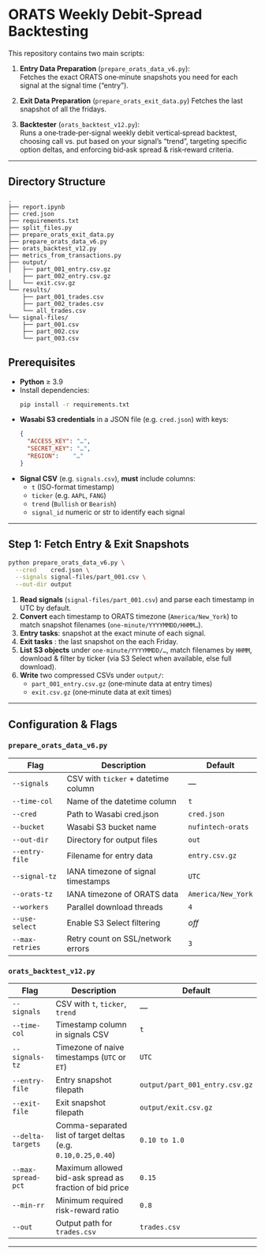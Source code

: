 ﻿# ORATS Weekly Debit‐Spread Backtesting

This repository contains two main scripts:

1. **Entry Data Preparation** (`prepare_orats_data_v6.py`):  
   Fetches the exact ORATS one‐minute snapshots you need for each signal at the signal time (“entry”).

1. **Exit Data Preparation** (`prepare_orats_exit_data.py`)
   Fetches the last snapshot of all the fridays.

1. **Backtester** (`orats_backtest_v12.py`):  
   Runs a one‐trade‐per‐signal weekly debit vertical‐spread backtest, choosing call vs. put based on your signal’s “trend”, targeting specific option deltas, and enforcing bid‐ask spread & risk‐reward criteria.

---

## Directory Structure

```
.
├── report.ipynb
├── cred.json
├── requirements.txt
├── split_files.py
├── prepare_orats_exit_data.py
├── prepare_orats_data_v6.py
├── orats_backtest_v12.py
├── metrics_from_transactions.py
├── output/
│   ├── part_001_entry.csv.gz
    ├── part_002_entry.csv.gz
│   └── exit.csv.gz
└── results/
    ├── part_001_trades.csv
    ├── part_002_trades.csv
    └── all_trades.csv
└── signal-files/
    ├── part_001.csv
    ├── part_002.csv
    └── part_003.csv
```

## Prerequisites

- **Python** ≥ 3.9  
- Install dependencies:
  ```bash
  pip install -r requirements.txt
  ```
- **Wasabi S3 credentials** in a JSON file (e.g. `cred.json`) with keys:
  ```json
  {
    "ACCESS_KEY": "…",
    "SECRET_KEY": "…",
    "REGION":    "…"
  }
  ```
- **Signal CSV** (e.g. `signals.csv`), **must** include columns:
  - `t` (ISO-format timestamp)
  - `ticker` (e.g. `AAPL`, `FANG`)
  - `trend` (`Bullish` or `Bearish`)
  - `signal_id` numeric or str to identify each signal

---

## Step 1: Fetch Entry & Exit Snapshots

```bash
python prepare_orats_data_v6.py \
  --cred    cred.json \
  --signals signal-files/part_001.csv \
  --out-dir output
```

1. **Read signals** (`signal-files/part_001.csv`) and parse each timestamp in UTC by default.  
2. **Convert** each timestamp to ORATS timezone (`America/New_York`) to match snapshot filenames (`one-minute/YYYYMMDD/HHMM…`).  
3. **Entry tasks**: snapshot at the exact minute of each signal.  
4. **Exit tasks** : the last snapshot on the each Friday.  
4. **List S3 objects** under `one-minute/YYYYMMDD/…`, match filenames by `HHMM`, download & filter by ticker (via S3 Select when available, else full download).  
5. **Write** two compressed CSVs under `output/`:  
   - `part_001_entry.csv.gz` (one‐minute data at entry times)  
   - `exit.csv.gz`  (one‐minute data at exit times)  
---

## Configuration & Flags

### `prepare_orats_data_v6.py`
| Flag              | Description                                             | Default                   |
|-------------------|---------------------------------------------------------|---------------------------|
| `--signals`       | CSV with `ticker` + datetime column                     | —                         |
| `--time-col`      | Name of the datetime column                             | `t`                       |
| `--cred`          | Path to Wasabi cred.json                                | `cred.json`               |
| `--bucket`        | Wasabi S3 bucket name                                   | `nufintech-orats`         |
| `--out-dir`       | Directory for output files                              | `out`                     |
| `--entry-file`    | Filename for entry data                                 | `entry.csv.gz`            |
| `--signal-tz`     | IANA timezone of signal timestamps                      | `UTC`                     |
| `--orats-tz`      | IANA timezone of ORATS data                             | `America/New_York`        |
| `--workers`       | Parallel download threads                               | `4`                      |
| `--use-select`    | Enable S3 Select filtering                              | *off*                     |
| `--max-retries`   | Retry count on SSL/network errors                       | `3`                       |

### `orats_backtest_v12.py`
| Flag               | Description                                                                                    | Default                       |
|--------------------|------------------------------------------------------------------------------------------------|-------------------------------|
| `--signals`        | CSV with `t`, `ticker`, `trend`                                                                | —                             |
| `--time-col`       | Timestamp column in signals CSV                                                                | `t`                           |
| `--signals-tz`     | Timezone of naive timestamps (`UTC` or `ET`)                                                   | `UTC`                         |
| `--entry-file`     | Entry snapshot filepath                                                                        | `output/part_001_entry.csv.gz`|
| `--exit-file`      | Exit snapshot filepath                                                                         | `output/exit.csv.gz`          |
| `--delta-targets`  | Comma-separated list of target deltas (e.g. `0.10,0.25,0.40`)                                  | `0.10 to 1.0`                 |
| `--max-spread-pct` | Maximum allowed bid-ask spread as fraction of bid price                                        | `0.15`                        |
| `--min-rr`         | Minimum required risk-reward ratio                                                             | `0.8`                         |
| `--out`            | Output path for `trades.csv`                                                                   | `trades.csv`                  |

---
